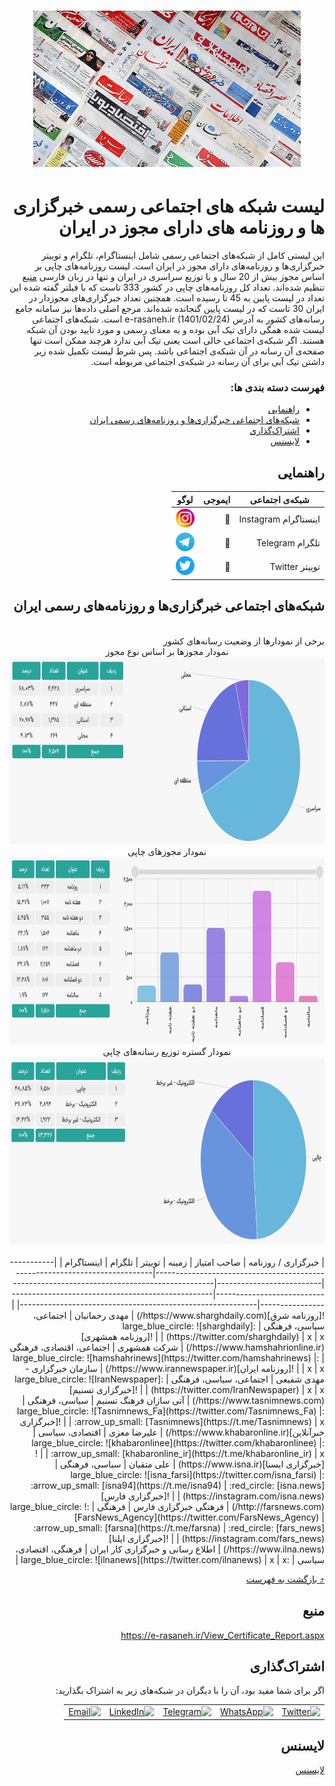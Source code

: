 <div dir="rtl">

<h1 align="center">
  <img src="https://github.com/yousefebrahimi0/official-social-medias-news-agency-newspapers-iran/blob/main/medias-in-iran.png" alt="header">
</h1>

# لیست شبکه های اجتماعی رسمی خبرگزاری ها و روزنامه های دارای مجوز در ایران

این لیستی کامل از شبکه‌های اجتماعی رسمی شامل اینستاگرام، تلگرام و توییتر خبرگزاری‌ها و روزنامه‌های دارای مجوز در ایران است. لیست روزنامه‌های چاپی بر اساس مجوز بیش از 20 سال و با توزیع سراسری در ایران و تنها در زبان فارسی [منبع](#منبع) تنظیم شده‌اند. تعداد کل روزنامه‌های چاپی در کشور 333 تاست که با فیلتر گفته شده این تعداد در لیست پایین به 45 تا رسیده است. همچنین تعداد خبرگزاری‌های مجوزدار در ایران 30 تاست که در لیست پایین گنجانده شده‌اند. مرجع اصلی داده‌ها نیز سامانه جامع رسانه‌های کشور به آدرس e-rasaneh.ir (1401/02/24) است. شبکه‌های اجتماعی لیست شده همگی دارای تیک آبی بوده و به معنای رسمی و مورد تایید بودن آن شبکه هستند. اگر شبکه‌ی اجتماعی خالی است یعنی تیک آبی ندارد هرچند ممکن است تنها صفحه‌ی آن رسانه در آن شبکه‌ی اجتماعی باشد. پس شرط لیست تکمیل شده زیر داشتن تیک آبی برای آن رسانه در شبکه‌ی اجتماعی مربوطه است.

### فهرست دسته بندی ها:
- [راهنمایی](#راهنمایی)
- [شبکه‌های اجتماعی خبرگزاری‌ها و روزنامه‌های رسمی ایران](#شبکههای-اجتماعی-خبرگزاریها-و-روزنامههای-رسمی-ایران)
- [اشتراک‌گذاری](#اشتراکگذاری)
- [لایسنس](#لایسنس)

## راهنمایی

<div align="center">

| شبکه‌ی اجتماعی   | ایموجی | لوگو |
|----------------------|----------------------|--------------------------------------------------------------------------------------------------------------------------------------------------|
| اینستاگرام Instagram | :red_circle:         | <img src="https://github.com/yousefebrahimi0/official-social-medias-of-all-iranian-banks/blob/main/social-logos/ins.png" width="30" height="30"> |
| تلگرام Telegram      | :arrow_up_small:     | <img src="https://github.com/yousefebrahimi0/official-social-medias-of-all-iranian-banks/blob/main/social-logos/tel.png" width="30" height="30"> |
| توییتر Twitter       | :large_blue_circle:  | <img src="https://github.com/yousefebrahimi0/official-social-medias-of-all-iranian-banks/blob/main/social-logos/twi.png" width="30" height="30"> |

</div>


## شبکه‌های اجتماعی خبرگزاری‌ها و روزنامه‌های رسمی ایران
  <br>
  برخی از نمودارها از وضعیت رسانه‌های کشور
 <div align="center">
    نمودار مجوزها بر اساس نوع مجوز
    <br>
  <img src="https://github.com/yousefebrahimi0/official-social-medias-news-agency-newspapers-iran/blob/main/chart1.png" height="300">
    <br>
    نمودار مجوزهای چاپی
    <br>
  <img src="https://github.com/yousefebrahimi0/official-social-medias-news-agency-newspapers-iran/blob/main/chart2.png" height="300">
    <br>
   نمودار گستره توزیع رسانه‌های چاپی
    <br>
  <img src="https://github.com/yousefebrahimi0/official-social-medias-news-agency-newspapers-iran/blob/main/chart3.png" height="300">
    <br>
 </div>
<br>
| خبرگزاری / روزنامه                                  | صاحب امتیاز                      | زمینه                    | توییتر                                                                      | تلگرام                                                           | اینستاگرام                                                |
|-----------------------------------------------------|----------------------------------|--------------------------|-----------------------------------------------------------------------------|------------------------------------------------------------------|-----------------------------------------------------------|
| ![روزنامه شرق](https://www.sharghdaily.com/)        | مهدی رحمانیان                    | اجتماعی، سیاسی، فرهنگی   | :large_blue_circle: ![sharghdaily](https://twitter.com/sharghdaily)         | x                                                                | x                                                         |
| ![روزنامه همشهری](https://www.hamshahrionline.ir/)  | شرکت همشهری                      | اجتماعی، اقتصادی، فرهنگی | :large_blue_circle: ![hamshahrinews](https://twitter.com/hamshahrinews)     | x                                                                | x                                                         |
| ![روزنامه ایران](https://www.irannewspaper.ir/)     | سازمان خبرگزاری - مهدی شفیعی     | اجتماعی، سیاسی، فرهنگی   | :large_blue_circle: ![IranNewspaper](https://twitter.com/IranNewspaper)     | x                                                                | x                                                         |
| ![خبرگزاری تسنیم](https://www.tasnimnews.com/)      | آتی سازان فرهنگ تسنیم            | سیاسی، فرهنگی            | :large_blue_circle: ![Tasnimnews_Fa](https://twitter.com/Tasnimnews_Fa)     | :arrow_up_small: [Tasnimnews](https://t.me/Tasnimnews)           | x                                                         |
| ![خبرگزاری خبرآنلاین](https://www.khabaronline.ir/) | علیرضا معزی                      | اقتصادی، سیاسی           | :large_blue_circle: ![khabaronlinee](https://twitter.com/khabaronlinee)     | :arrow_up_small: [khabaronline_ir](https://t.me/khabaronline_ir) | x                                                         |
| ![خبرگزاری ایسنا](https://www.isna.ir)              | علی متقیان                       | سیاسی، فرهنگی            | :large_blue_circle: ![isna_farsi](https://twitter.com/isna_farsi)           | :arrow_up_small: [isna94](https://t.me/isna94)                   | :red_circle: [isna.news](https://instagram.com/isna.news) |
| ![خبرگزاری فارس](http://farsnews.com/)              | فرهنگی خبرگزاری فارس             | فرهنگی                   | :large_blue_circle: ![FarsNews_Agency](https://twitter.com/FarsNews_Agency) | :arrow_up_small: [farsna](https://t.me/farsna)                   | :red_circle: [fars_news](https://instagram.com/fars_news) |
| ![خبرگزاری ایلنا](https://www.ilna.news/)           | اطلاع رسانی و خبرگزاری کار ایران | فرهنگی، اقتصادی، سیاسی   | :large_blue_circle: ![ilnanews](https://twitter.com/ilnanews)               | x                                                                | x                                                         |



[:arrow_heading_up: بازگشت به فهرست](#فهرست-دسته-بندی-ها)

  ## منبع

  https://e-rasaneh.ir/View_Certificate_Report.aspx


## اشتراک‌گذاری
اگر برای شما مفید بود، آن را با دیگران در شبکه‌های زیر به اشتراک بگذارید:

<div align="center">
<table>
  <tr>
    <td>
      <a href="https://twitter.com/intent/tweet?text=Official%20social%20medias%20of%20all%20Iranian%20banks&url=https://github.com/yousefebrahimi0/official-social-medias-of-all-iranian-banks">
        <img src="https://github.com/gayanvoice/github-active-users-monitor/raw/master/public/images/icons/twitter.svg" height="48" width="48" alt="Twitter"/>
      </a>
    </td>
    <td>
      <a href="https://web.whatsapp.com/send?text=Official%20social%20medias%20of%20all%20Iranian%20banks https://github.com/yousefebrahimi0/official-social-medias-of-all-iranian-banks">
        <img src="https://github.com/gayanvoice/github-active-users-monitor/blob/master/public/images/icons/whatsapp.svg" height="48" width="48" alt="WhatsApp"/>
      </a>
    </td>
    <td>
      <a href="https://t.me/share/url?url=https://github.com/yousefebrahimi0/official-social-medias-of-all-iranian-banks&text=Official%20social%20medias%20of%20all%20Iranian%20banks">
        <img src="https://github.com/gayanvoice/github-active-users-monitor/blob/master/public/images/icons/telegram.svg" height="48" width="48" alt="Telegram"/>
      </a>
    </td>
    <td>
      <a href="https://www.linkedin.com/shareArticle?title=Official%20social%20medias%20of%20all%20Iranian%20banks&url=https://github.com/yousefebrahimi0/official-social-medias-of-all-iranian-banks">
        <img src="https://github.com/gayanvoice/github-active-users-monitor/blob/master/public/images/icons/linkedin.svg" height="48" width="48" alt="LinkedIn"/>
      </a>
    </td>
    <td>
      <a href="mailto:recipient name?cc=cc&bcc=bcc&subject=Official%20social%20medias%20of%20all%20Iranian%20banks&body=Official%20social%20medias%20of%20all%20Iranian%20banks-https://github.com/yousefebrahimi0/official-social-medias-of-all-iranian-banks">
        <img src="https://github.com/gayanvoice/github-active-users-monitor/blob/master/public/images/icons/gmail.svg" height="48" width="48" alt="Email"/>
      </a>
    </td>
  </tr>

</table>
</div>

## لایسنس

[لایسنس](LICENSE)

</div>
